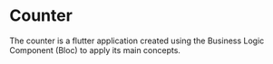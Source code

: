 # Counter

The counter is a flutter application created using the Business Logic Component (Bloc) to apply its main concepts.

